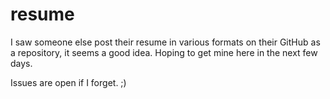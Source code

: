 # resume
I saw someone else post their resume in various formats on their GitHub as a repository, it seems a good idea. Hoping to get mine here in the next few days.

Issues are open if I forget. ;)
